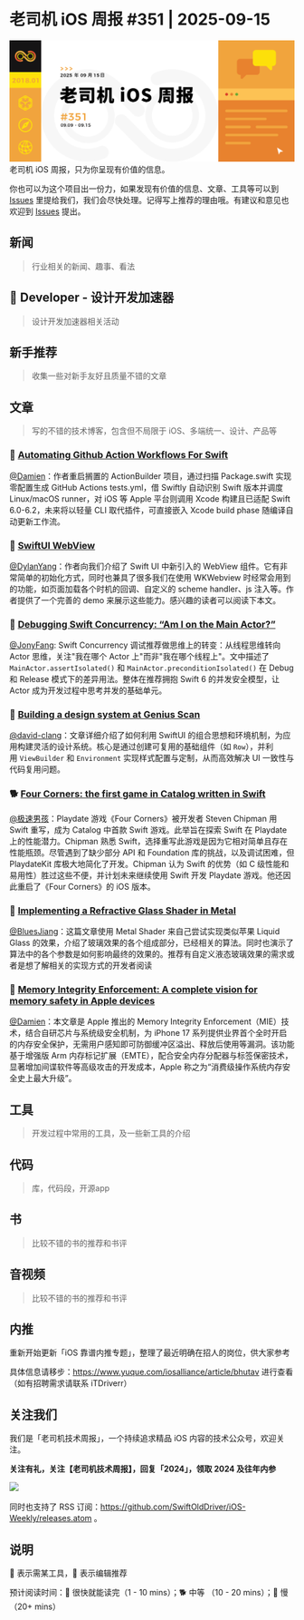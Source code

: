 # 老司机 iOS 周报 #351 | 2025-09-15

![ios-weekly](https://github.com/SwiftOldDriver/iOS-Weekly/blob/master/assets/weekly-header/351.jpg?raw=true)
老司机 iOS 周报，只为你呈现有价值的信息。

你也可以为这个项目出一份力，如果发现有价值的信息、文章、工具等可以到 [Issues](https://github.com/SwiftOldDriver/iOS-Weekly/issues) 里提给我们，我们会尽快处理。记得写上推荐的理由哦。有建议和意见也欢迎到 [Issues](https://github.com/SwiftOldDriver/iOS-Weekly/issues) 提出。

## 新闻

> 行业相关的新闻、趣事、看法

##  Developer - 设计开发加速器

> 设计开发加速器相关活动

## 新手推荐

> 收集一些对新手友好且质量不错的文章

## 文章

> 写的不错的技术博客，包含但不局限于 iOS、多端统一、设计、产品等

### 🐎 [Automating Github Action Workflows For Swift](https://elegantchaos.com/2025/08/28/action-builder.html)

[@Damien](https://github.com/ZengyiMa)：作者重启搁置的 ActionBuilder 项目，通过扫描 Package.swift 实现零配置生成 GitHub Actions tests.yml，借 Swiftly 自动识别 Swift 版本并调度 Linux/macOS  runner，对 iOS 等 Apple 平台则调用 Xcode 构建且已适配 Swift 6.0-6.2，未来将以轻量 CLI 取代插件，可直接嵌入 Xcode build phase 随编译自动更新工作流。

### 🐎 [SwiftUI WebView](https://troz.net/post/2025/swiftui-webview/)

[@DylanYang](https://github.com/Dylan19Yang)：作者向我们介绍了 Swift UI 中新引入的 WebView 组件。它有非常简单的初始化方式，同时也兼具了很多我们在使用 WKWebview 时经常会用到的功能，如页面加载各个时机的回调、自定义的 scheme handler、js 注入等。作者提供了一个完善的 demo 来展示这些能力。感兴趣的读者可以阅读下本文。

### 🐎 [Debugging Swift Concurrency: “Am I on the Main Actor?”](https://www.swiftyplace.com/blog/debugging-swift-concurrency)

[@JonyFang](https://github.com/JonyFang): Swift Concurrency 调试推荐做思维上的转变：从线程思维转向 Actor 思维，关注"我在哪个 Actor 上"而非"我在哪个线程上"。文中描述了 `MainActor.assertIsolated()` 和 `MainActor.preconditionIsolated()` 在 Debug 和 Release 模式下的差异用法。整体在推荐拥抱 Swift 6 的并发安全模型，让 Actor 成为开发过程中思考并发的基础单元。

### 🐎 [Building a design system at Genius Scan](https://www.swiftbysundell.com/articles/building-a-design-system-at-genius-scan/)

[@david-clang](https://github.com/david-clang)：文章详细介绍了如何利用 SwiftUI 的组合思想和环境机制，为应用构建灵活的设计系统。核心是通过创建可复用的基础组件（如 `Row`），并利用 `ViewBuilder` 和 `Environment` 实现样式配置与定制，从而高效解决 UI 一致性与代码复用问题。

### 🐕 [Four Corners: the first game in Catalog written in Swift](https://news.play.date/news/four-corners-swift/)

[@极速男孩](https://github.com/ztlyyznf001)：Playdate 游戏《Four Corners》被开发者 Steven Chipman 用 Swift 重写，成为 Catalog 中首款 Swift 游戏。此举旨在探索 Swift 在 Playdate 上的性能潜力。Chipman 熟悉 Swift，选择重写此游戏是因为它相对简单且存在性能瓶颈。尽管遇到了缺少部分 API 和 Foundation 库的挑战，以及调试困难，但 PlaydateKit 库极大地简化了开发。Chipman 认为 Swift 的优势（如 C 级性能和易用性）胜过这些不便，并计划未来继续使用 Swift 开发 Playdate 游戏。他还因此重启了《Four Corners》的 iOS 版本。

### 🐎 [Implementing a Refractive Glass Shader in Metal](https://medium.com/@victorbaro/implementing-a-refractive-glass-shader-in-metal-3f97974fbc24)

[@BluesJiang](https://github.com/BluesJiang)：这篇文章使用 Metal Shader 来自己尝试实现类似苹果 Liquid Glass 的效果，介绍了玻璃效果的各个组成部分，已经相关的算法。同时也演示了算法中的各个参数是如何影响最终的效果的。推荐有自定义液态玻璃效果的需求或者是想了解相关的实现方式的开发者阅读

### 🐎 [Memory Integrity Enforcement: A complete vision for memory safety in Apple devices](https://security.apple.com/blog/memory-integrity-enforcement/)

[@Damien](https://github.com/ZengyiMa)：本文章是 Apple 推出的 Memory Integrity Enforcement（MIE）技术，结合自研芯片与系统级安全机制，为 iPhone 17 系列提供业界首个全时开启的内存安全保护，无需用户感知即可防御缓冲区溢出、释放后使用等漏洞。该功能基于增强版 Arm 内存标记扩展（EMTE），配合安全内存分配器与标签保密技术，显著增加间谍软件等高级攻击的开发成本，Apple 称之为“消费级操作系统内存安全史上最大升级”。


## 工具

> 开发过程中常用的工具，及一些新工具的介绍

## 代码

> 库，代码段，开源app

## 书

> 比较不错的书的推荐和书评

## 音视频

> 比较不错的书的推荐和书评

## 内推

重新开始更新「iOS 靠谱内推专题」，整理了最近明确在招人的岗位，供大家参考

具体信息请移步：https://www.yuque.com/iosalliance/article/bhutav 进行查看（如有招聘需求请联系 iTDriverr）

## 关注我们

我们是「老司机技术周报」，一个持续追求精品 iOS 内容的技术公众号，欢迎关注。

**关注有礼，关注【老司机技术周报】，回复「2024」，领取 2024 及往年内参**

![](https://github.com/SwiftOldDriver/iOS-Weekly/blob/master/assets/qrcode_for_wechat.jpg?raw=true)

同时也支持了 RSS 订阅：https://github.com/SwiftOldDriver/iOS-Weekly/releases.atom 。

## 说明

🚧 表示需某工具，🌟 表示编辑推荐

预计阅读时间：🐎 很快就能读完（1 - 10 mins）；🐕 中等 （10 - 20 mins）；🐢 慢（20+ mins）
